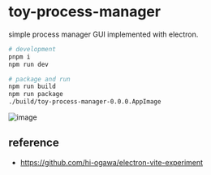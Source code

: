 # toy-process-manager

simple process manager GUI implemented with electron.

```sh
# development
pnpm i
npm run dev

# package and run
npm run build
npm run package
./build/toy-process-manager-0.0.0.AppImage
```

![image](https://user-images.githubusercontent.com/4232207/190984956-29ba24e5-f1e7-4503-9de6-597ef6120f81.png)

## reference

- https://github.com/hi-ogawa/electron-vite-experiment
